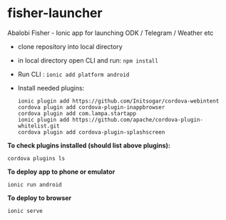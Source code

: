 # fisher-launcher
Abalobi Fisher - Ionic app for launching ODK / Telegram / Weather etc

- clone repository into local directory
- in local directory open CLI and run: `npm install`
- Run CLI : `ionic add platform android`
- Install needed plugins:

    ```
    ionic plugin add https://github.com/Initsogar/cordova-webintent 
    cordova plugin add cordova-plugin-inappbrowser 
    cordova plugin add com.lampa.startapp
    ionic plugin add https://github.com/apache/cordova-plugin-whitelist.git 
    cordova plugin add cordova-plugin-splashscreen
    ```

**To check plugins installed (should list above plugins):**
```
cordova plugins ls
```
**To deploy app to phone or emulator**
```
ionic run android
```
**To deploy to browser**
```
ionic serve
```
